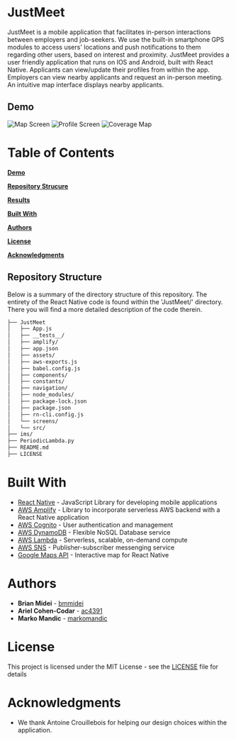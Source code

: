 # JustMeet
JustMeet is a mobile application that facilitates in-person interactions between employers and job-seekers. We use the built-in smartphone GPS modules to access users' locations and push notifications to them regarding other users, based on interest and proximity. JustMeet provides a user friendly application that runs on IOS and Android, built with React Native. Applicants can view/update their profiles from within the app. Employers can view nearby applicants and request an in-person meeting. An intuitive map interface displays nearby applicants.

## Demo
![Map Screen](ims/mapScreen.jpeg)
![Profile Screen](ims/profileScreen.jpeg)
![Coverage Map](ims/coverageMap.jpeg)

# Table of Contents
[**Demo**](#Demo-/-TLDR)

[**Repository Strucure**](#Repository-Structure)

[**Results**](#Results)

[**Built With**](#Built-With)

[**Authors**](#Authors)

[**License**](#License)

[**Acknowledgments**](#Acknowledgments)

## Repository Structure
Below is a summary of the directory structure of this repository. The entirety of the React Native code is found within the 'JustMeet/' directory. There you will find a more detailed description of the code therein. 

```bash
├── JustMeet
│   ├── App.js
│   ├── __tests__/
│   ├── amplify/
│   ├── app.json
│   ├── assets/
│   ├── aws-exports.js
│   ├── babel.config.js
│   ├── components/
│   ├── constants/
│   ├── navigation/
│   ├── node_modules/
│   ├── package-lock.json
│   ├── package.json
│   ├── rn-cli.config.js
│   └── screens/
│   └── src/
├── ims/
├── PeriodicLambda.py
├── README.md
├── LICENSE
```

# Built With
* [React Native](https://facebook.github.io/react-native/) - JavaScript Library for developing mobile applications
* [AWS Amplify](https://aws-amplify.github.io) - Library to incorporate serverless AWS backend with a React Native application
* [AWS Cognito](https://aws.amazon.com/cognito/) - User authentication and management
* [AWS DynamoDB](https://aws.amazon.com/dynamodb/) - Flexible NoSQL Database service
* [AWS Lambda](https://aws.amazon.com/lambda/) - Serverless, scalable, on-demand compute
* [AWS SNS](https://aws.amazon.com/sns/) - Publisher-subscriber messenging service
* [Google Maps API](https://developers.google.com/maps/documentation/) - Interactive map for React Native

# Authors
* **Brian Midei** - [bmmidei](https://github.com/bmmidei)
* **Ariel Cohen-Codar** - [ac4391](https://github.com/ac4391)
* **Marko Mandic** - [markomandic](https://github.com/markomandic)

# License
This project is licensed under the MIT License - see the [LICENSE](LICENSE) file for details

# Acknowledgments
* We thank Antoine Crouillebois for helping our design choices within the application. 
